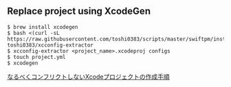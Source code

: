 ## Replace project using XcodeGen

```
$ brew install xcodegen
$ bash <(curl -sL https://raw.githubusercontent.com/toshi0383/scripts/master/swiftpm/install.sh) toshi0383/xcconfig-extractor
$ xcconfig-extractor <project_name>.xcodeproj configs
$ touch project.yml
$ xcodegen
```

[なるべくコンフリクトしないXcodeプロジェクトの作成手順](https://qiita.com/choimake/items/c7dcc7687b565843db74)
